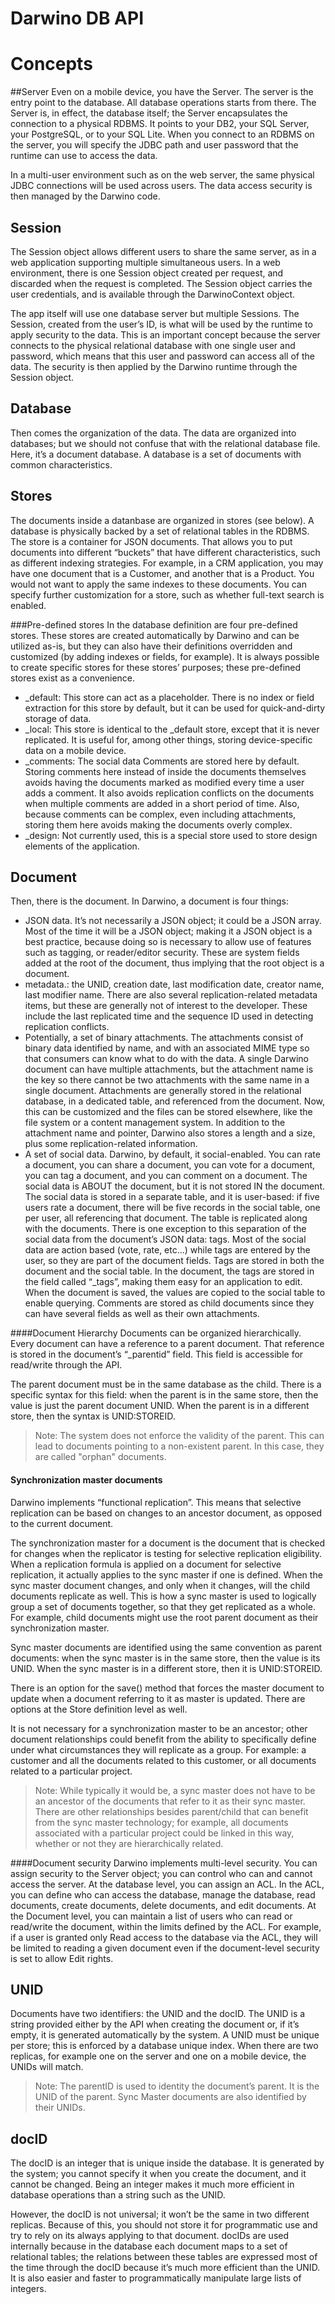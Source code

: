 Darwino DB API
=======================
# Concepts
##Server
Even on a mobile device, you have the Server. The server is the entry point to the database. All database operations starts from there. The Server is, in effect, the database itself; the Server encapsulates the connection to a physical RDBMS.  It points to your DB2, your SQL Server, your PostgreSQL, or to your SQL Lite. When you connect to an RDBMS on the server, you will specify the JDBC path and user password that the runtime can use to access the data.

In a multi-user environment such as on the web server, the same physical JDBC connections will be used across users. The data access security is then managed by the Darwino code.

## Session
The Session object allows different users to share the same server, as in a web application supporting multiple simultaneous users. In a web environment, there is one Session object created per request, and discarded when the request is completed. The Session object carries the user credentials, and is available through the DarwinoContext object.

The app itself will use one database server but multiple Sessions. The Session, created from the user’s ID, is what will be used by the runtime to apply security to the data. This is an important concept because the server connects to the physical relational database with one single user and password, which means that this user and password can access all of the data. The security is then applied by the Darwino runtime through the Session object.

## Database
Then comes the organization of the data.  The data are organized into databases; but we should not confuse that with the relational database file.  Here, it’s a document database.  A database is a set of documents with common characteristics. 

## Stores
The documents inside a datanbase are organized in stores (see below). A database is physically backed by a set of relational tables in the RDBMS. The store is a container for JSON documents. That allows you to put documents into different “buckets” that have different characteristics, such as different indexing strategies. For example, in a CRM application, you may have one document that is a Customer, and another that is a Product. You would not want to apply the same indexes to these documents.  You can specify further customization for a store, such as whether full-text search is enabled.

###Pre-defined stores
In the database definition are four pre-defined stores. These stores are created automatically by Darwino and can be utilized as-is, but they can also have their definitions overridden and customized (by adding indexes or fields, for example). It is always possible to create specific stores for these stores’ purposes; these pre-defined stores exist as a convenience.
- _default: This store can act as a placeholder. There is no index or field extraction for this store by default, but it can be used for quick-and-dirty storage of data.
- _local: This store is identical to the _default store, except that it is never replicated. It is useful for, among other things, storing device-specific data on a mobile device.
- _comments: The social data Comments are stored here by default. Storing comments here instead of inside the documents themselves avoids having the documents marked as modified every time a user adds a comment. It also avoids replication conflicts on the documents when multiple comments are added in a short period of time. Also, because comments can be complex, even including attachments, storing them here avoids making the documents overly complex.
- _design: Not currently used, this is a special store used to store design elements of the application.


## Document
   Then, there is the document.  In Darwino, a document is four things:
- JSON data. It’s not necessarily a JSON object; it could be a JSON array. Most of the time it will be a JSON object; making it a JSON object is a best practice, because doing so is necessary to allow use of features such as tagging, or reader/editor security. These are system fields added at the root of the document, thus implying that the root object is a document.
- metadata.: the UNID, creation date, last modification date, creator name, last modifier name. There are also several replication-related metadata items, but these are generally not of interest to the developer. These include the last replicated time and the sequence ID used in detecting replication conflicts. 
- Potentially, a set of binary attachments. The attachments consist of binary data identified by name, and with an associated MIME type so that consumers can know what to do with the data. A single Darwino document can have multiple attachments, but the attachment name is the key so there cannot be two attachments with the same name in a single document. Attachments are generally stored in the relational database, in a dedicated table, and referenced from the document. Now, this can be customized and the files can be stored elsewhere, like the file system or a content management system. In addition to the attachment name and pointer, Darwino also stores a length and a size, plus some replication-related information.
- A set of social data.  Darwino, by default, it social-enabled. You can rate a document, you can share a document, you can vote for a document, you can tag a document, and you can comment on a document. The social data is ABOUT the document, but it is not stored IN the document. The social data is stored in a separate table, and it is user-based: if five users rate a document, there will be five records in the social table, one per user, all referencing that document. The table is replicated along with the documents.  There is one exception to this separation of the social data from the document’s JSON data: tags. Most of the social data are action based (vote, rate, etc...) while tags are entered by the user, so they are part of the document fields. Tags are stored in both the document and the social table. In the document, the tags are stored in the field called “_tags”, making them easy for an application to edit. When the document is saved, the values are copied to the social table to enable querying. Comments are stored as child documents since they can have several fields as well as their own attachments.
 
####Document Hierarchy
Documents can be organized hierarchically. Every document can have a reference to a parent document. That reference is stored in the document’s “_parentid” field. This field is accessible for read/write through the API. 

The parent document must be in the same database as the child. There is a specific syntax for this field: when the parent is in the same store, then the value is just the parent document UNID. When the parent is in a different store, then the syntax is UNID:STOREID.

> Note: The system does not enforce the validity of the parent. This can lead to documents pointing to a non-existent parent. In this case, they are called "orphan" documents.

#### Synchronization master documents
Darwino implements “functional replication”. This means that selective replication can be based on changes to an ancestor document, as opposed to the current document.

The synchronization master for a document is the document that is checked for changes when the replicator is testing for selective replication eligibility. When a replication formula is applied on a document for selective replication, it actually applies to the sync master if one is defined. When the sync master document changes, and only when it changes, will the child documents replicate as well. This is how a sync master is used to logically group a set of documents together, so that they get replicated as a whole. For example, child documents might use the root parent document as their synchronization master.

Sync master documents are identified using the same convention as parent documents: when the sync master is in the same store, then the value is its UNID. When the sync master is in a different store, then it is UNID:STOREID.

There is an option for the save() method that forces the master document to update when a document referring to it as master is updated. There are options at the Store definition level as well.
    
 It is not necessary for a synchronization master to be an ancestor; other document relationships could benefit from the ability to specifically define under what circumstances they will replicate as a group. For example: a customer and all the documents related to this customer, or all documents related to a particular project.
 

> Note: While typically it would be, a sync master does not have to be an ancestor of the documents that refer to it as their sync master. There are other relationships besides parent/child that can benefit from the sync master technology; for example, all documents associated with a particular project could be linked in this way, whether or not they are hierarchically related.

 
####Document security
Darwino implements multi-level security. You can assign security to the Server object; you can control who can and cannot access the server. At the database level, you can assign an ACL. In the ACL, you can define who can access the database, manage the database, read documents, create documents, delete documents, and edit documents. At the Document level, you can maintain a list of users who can read or read/write the document, within the limits defined by the ACL. For example, if a user is granted only Read access to the database via the ACL, they will be limited to reading a given document even if the document-level security is set to allow Edit rights.

##	UNID
   Documents have two identifiers: the UNID and the docID. The UNID is a string provided either by the API when creating the document or, if it’s empty, it is generated automatically by the system. A UNID must be unique per store; this is enforced by a database unique index. When there are two replicas, for example one on the server and one on a mobile device, the UNIDs will match.

>    Note: The parentID is used to identity the document’s parent. It is the UNID of the parent. Sync Master documents are also identified by their UNIDs.

## docID
   The docID is an integer that is unique inside the database. It is generated by the system; you cannot specify it when you create the document, and it cannot be changed. Being an integer makes it much more efficient in database operations than a string such as the UNID. 

   However, the docID is not universal; it won’t be the same in two different replicas. Because of this, you should not store it for programmatic use and try to rely on its always applying to that document. docIDs are used internally because in the database each document maps to a set of relational tables; the relations between these tables are expressed most of the time through the docID because it’s much more efficient than the UNID. It is also easier and faster to programmatically manipulate large lists of integers.
